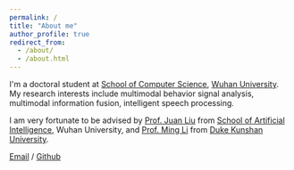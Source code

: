 ```yaml
---
permalink: /
title: "About me"
author_profile: true
redirect_from: 
  - /about/
  - /about.html
---
```


I'm a doctoral student at [School of Computer Science](https://cs.whu.edu.cn/), [Wuhan University](https://www.whu.edu.cn/). My research interests include multimodal behavior signal analysis, multimodal information fusion, intelligent speech processing.

I am very fortunate to be advised by [Prof. Juan Liu](https://cs.whu.edu.cn/info/1019/2890.htm) from [School of Artificial Intelligence](https://sai.whu.edu.cn/), Wuhan University, and [Prof. Ming Li](https://sites.duke.edu/dkusmiip/2022/11/11/bio-of-prof-ming-li/) from [Duke Kunshan University](https://www.dukekunshan.edu.cn/).

<!-- You can find my CV here: [XX's Curriculum Vitae](../assets/Curriculum_Vitae.pdf). -->

[Email](mailto:fei.su@whu.edu.cn) / [Github](https://github.com/yakumo16) 


